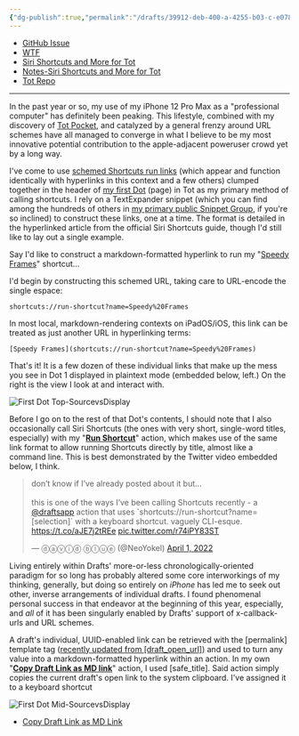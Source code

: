 ```yaml
---
{"dg-publish":true,"permalink":"/drafts/39912-deb-400-a-4255-b03-c-e078-b6-e5786-f/","dgHomeLink":true,"dgPassFrontmatter":false}
---
```



- [GitHub Issue](https://github.com/extratone/drafts/issues/67)
- [WTF](https://davidblue.wtf/drafts/39912DEB-400A-4255-B03C-E078B6E5786F.html)
- [Siri Shortcuts and More for Tot](drafts://open?uuid=9DAFE8FC-3655-4FBD-BA16-7439BAC109FA)
- [Notes-Siri Shortcuts and More for Tot](drafts://open?uuid=E6D127B8-B5CE-45F5-8D6A-0BC5CE12A149)
- [Tot Repo](https://github.com/extratone/tot)

---

In the past year or so, my use of my iPhone 12 Pro Max as a "professional computer" has definitely been peaking. This lifestyle, combined with my discovery of [Tot Pocket](https://apps.apple.com/us/app/tot-pocket/id1498235191), and catalyzed by a general frenzy around URL schemes have all managed to converge in what I believe to be my most innovative potential contribution to the apple-adjacent poweruser crowd yet by a long way.

I've come to use [schemed Shortcuts run links](https://support.apple.com/guide/shortcuts/run-a-shortcut-from-a-url-apd624386f42/ios) (which appear and function identically with hyperlinks in this context and a few others) clumped together in the header of [my first Dot](https://github.com/extratone/tot/blob/main/1.md) (page) in Tot as my primary method of calling shortcuts. I rely on a TextExpander snippet (which you can find among the hundreds of others in [my primary public Snippet Group](https://app.textexpander.com/public/14093096578d4f40eeea15649f5cefbb), if you're so inclined) to construct these links, one at a time. The format is detailed in the hyperlinked article from the official Siri Shortcuts guide, though I'd still like to lay out a single example.

Say I'd like to construct a markdown-formatted hyperlink to run my "[Speedy Frames](https://bilge.world/speedy-frames)" shortcut...

I'd begin by constructing this schemed URL, taking care to URL-encode the single espace:

`shortcuts://run-shortcut?name=Speedy%20Frames`

In most local, markdown-rendering contexts on iPadOS/iOS, this link can be treated as just another URL in hyperlinking terms:

`[Speedy Frames](shortcuts://run-shortcut?name=Speedy%20Frames)`

That's it! It is a few dozen of these individual links that make up the mess you see in Dot 1 displayed in plaintext mode (embedded below, left.) On the right is the view I look at and interact with. 

![First Dot Top-SourcevsDisplay](https://i.snap.as/M1s7T9J2.png)

Before I go on to the rest of that Dot's contents, I should note that I also occasionally call Siri Shortcuts (the ones with very short, single-word titles, especially) with my "[**Run Shortcut**](https://actions.getdrafts.com/a/1xP)" action, which makes use of the same link format to allow running Shortcuts directly by title, almost like a command line. This is best demonstrated by the Twitter video embedded below, I think.

<blockquote class="twitter-tweet"><p lang="en" dir="ltr">don’t know if I’ve already posted about it but...<br><br>this is one of the ways I’ve been calling Shortcuts recently - a <a href="https://twitter.com/draftsapp?ref_src=twsrc%5Etfw">@draftsapp</a> action that uses `shortcuts://run-shortcut?name=[selection]` with a keyboard shortcut. vaguely CLI-esque. <a href="https://t.co/aJE7j2tREe">https://t.co/aJE7j2tREe</a> <a href="https://t.co/r74iPY83ST">pic.twitter.com/r74iPY83ST</a></p>&mdash; ⓓⓐⓥⓘⓓ ⓑⓛⓤⓔ (@NeoYokel) <a href="https://twitter.com/NeoYokel/status/1509942482842361856?ref_src=twsrc%5Etfw">April 1, 2022</a></blockquote> <script async src="https://platform.twitter.com/widgets.js" charset="utf-8"></script>

Living entirely within Drafts' more-or-less chronologically-oriented paradigm for so long has probably altered some core interworkings of my thinking, generally, but doing so entirely on *iPhone* has led me to seek out other, inverse arrangements of individual drafts. I found phenomenal personal success in that endeavor at the beginning of this year, especially, and *all* of it has been singularly enabled by Drafts' support of x-callback-urls and URL schemes.

A draft's individual, UUID-enabled link can be retrieved with the [permalink] template tag ([recently updated from [draft_open_url]](https://hyp.is/HbEl3PNDEeyxMf8r2UvPcQ/docs.getdrafts.com/docs/actions/templates/drafts-templates.html)) and used to turn any value into a markdown-formatted hyperlink within an action. In my own "[**Copy Draft Link as MD link**](https://directory.getdrafts.com/a/1v5)" action, I used [safe_title]. Said action simply copies the current draft's open link to the system clipboard. I've assigned it to a keyboard shortcut 

![First Dot Mid-SourcevsDisplay](https://i.snap.as/P4un1BTv.png)



- [Copy Draft Link as MD Link](https://directory.getdrafts.com/a/1v5)
